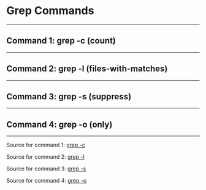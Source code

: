 # **Grep Commands**

---

## **Command 1: grep -c (count)**

---

## **Command 2: grep -l (files-with-matches)**

---

## **Command 3: grep -s (suppress)**

---

## **Command 4: grep -o (only)**

---

Source for command 1: [grep -c](https://linuxcommand.org/lc3_man_pages/grep1.html)

Source for command 2: [grep -l](https://linuxcommand.org/lc3_man_pages/grep1.html)

Source for command 3: [grep -s](https://man7.org/linux/man-pages/man1/grep.1p.html)

Source for command 4: [grep -o](https://developers.redhat.com/articles/2022/09/14/beginners-guide-regular-expressions-grep#what_are_regular_expressions__and_what_is_grep_)
